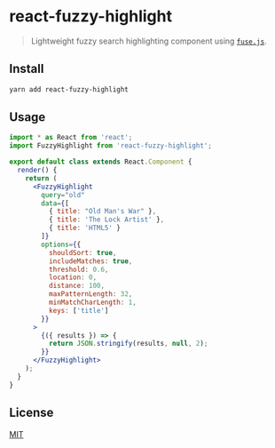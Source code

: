 # react-fuzzy-highlight

> Lightweight fuzzy search highlighting component using [`fuse.js`](https://github.com/krisk/Fuse).

## Install

```bash
yarn add react-fuzzy-highlight
```

## Usage

```jsx
import * as React from 'react';
import FuzzyHighlight from 'react-fuzzy-highlight';

export default class extends React.Component {
  render() {
    return (
      <FuzzyHighlight
        query="old"
        data={[
          { title: "Old Man's War" },
          { title: 'The Lock Artist' },
          { title: 'HTML5' }
        ]}
        options={{
          shouldSort: true,
          includeMatches: true,
          threshold: 0.6,
          location: 0,
          distance: 100,
          maxPatternLength: 32,
          minMatchCharLength: 1,
          keys: ['title']
        }}
      >
        {({ results }) => {
          return JSON.stringify(results, null, 2);
        }}
      </FuzzyHighlight>
    );
  }
}
```

## License

[MIT](LICENSE)
